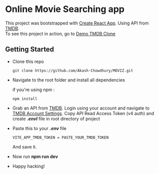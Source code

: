 # Online Movie Searching app

This project was bootstrapped with [Create React App](https://github.com/facebook/create-react-app). Using API from [TMDB](https://www.themoviedb.org).<br>
To see this project in action, go to [Demo TMDB Clone](https://tmdb-clone.firebaseapp.com)

## Getting Started

- Clone this repo

  ```
  git clone https://github.com/Akash-Chowdhury/MOVIZ.git
  ```

- Navigate to the root folder and install all dependencies


  if you're using npm :

  ```
  npm install
  ```

- Grab an API from [TMDB](https://www.themoviedb.org). Login using your account and navigate to [TMDB Account Settings](https://www.themoviedb.org/settings/api). Copy API Read Access Token (v4 auth) and create **_.envl_** file in root directory of project

- Paste this to your **_.env_** file

  ```
  VITE_APP_TMDB_TOKEN = PASTE_YOUR_TMDB_TOKEN
  ```

  And save it.

- Now run **npm run dev**

- Happy hacking!
